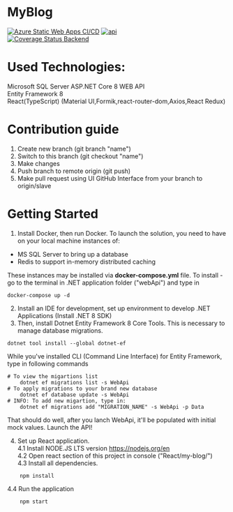 # MyBlog
[![Azure Static Web Apps CI/CD](https://github.com/chioroglo/myBlog/actions/workflows/slave_azure-static-web-apps.yml/badge.svg)](https://github.com/chioroglo/myBlog/actions/workflows/slave_azure-static-web-apps.yml)
[![api](https://github.com/chioroglo/myBlog/actions/workflows/slave_api-myblog-chioroglo.yml/badge.svg)](https://github.com/chioroglo/myBlog/actions/workflows/slave_api-myblog-chioroglo.yml)<br/>
[![Coverage Status Backend](https://coveralls.io/repos/github/chioroglo/myBlog/badge.svg?branch=slave)](https://coveralls.io/github/chioroglo/myBlog?branch=slave)<br/>
# Used Technologies:

Microsoft SQL Server
ASP.NET Core 8 WEB API  
Entity Framework 8  
React(TypeScript) (Material UI,Formik,react-router-dom,Axios,React Redux)


# Contribution guide
1. Create new branch (git branch "name")
2. Switch to this branch (git checkout "name")
3. Make changes
4. Push branch to remote origin (git push)
5. Make pull request using UI GitHub Interface from your branch to origin/slave

# Getting Started
1. Install Docker, then run Docker. To launch the solution, you need to have on your local machine instances of: 
- MS SQL Server to bring up a database
- Redis to support in-memory distributed caching

These instances may be installed via **docker-compose.yml** file. To install - go to the terminal in .NET application
folder ("webApi") and type in 
```shell
docker-compose up -d
```

2. Install an IDE for development, set up environment to develop .NET Applications (Install .NET 8 SDK)
3. Then, install Dotnet Entity Framework 8 Core Tools. This is necessary to manage database migrations.
```shell
dotnet tool install --global dotnet-ef
```
While you've installed CLI (Command Line Interface) for Entity Framework, type in following commands
```shell
# To view the migartions list
    dotnet ef migrations list -s WebApi
# To apply migrations to your brand new database
    dotnet ef database update -s WebApi
# INFO: To add new migartion, type in:
    dotnet ef migrations add "MIGRATION_NAME" -s WebApi -p Data
```
That should do well, after you lanch WebApi, it'll be populated with initial mock values. Launch the API!

4. Set up React application.<br/>
4.1 Install NODE.JS LTS version https://nodejs.org/en<br/>
4.2 Open react section of this project in console ("React/my-blog/")<br/>
4.3 Install all dependencies.<br/>
```shell
    npm install
```
4.4 Run the application
```shell
    npm start
```
